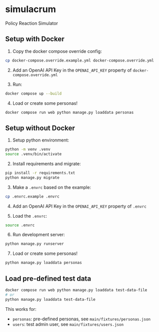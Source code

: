 # simulacrum

Policy Reaction Simulator

## Setup with Docker

1. Copy the docker compose override config:

```sh
cp docker-compose.override.example.yml docker-compose.override.yml
```

2. Add an OpenAI API Key in the `OPENAI_API_KEY` property of `docker-compose.override.yml`

3. Run:

```sh
docker compose up --build
```

4. Load or create some personas!

```sh
docker compose run web python manage.py loaddata personas
```

## Setup without Docker

1. Setup python environment:

```sh
python -m venv .venv
source .venv/bin/activate
```

2. Install requirements and migrate:

```sh
pip install -r requirements.txt
python manage.py migrate
```

3. Make a `.envrc` based on the example:

```sh
cp .envrc.example .envrc
```

4. Add an OpenAI API Key in the `OPENAI_API_KEY` property of `.envrc`

5. Load the `.envrc`:

```sh
source .envrc
```

6. Run development server:

```sh
python manage.py runserver
```

7. Load or create some personas!

```sh
python manage.py loaddata personas
```

## Load pre-defined test data

```sh
docker compose run web python manage.py loaddata test-data-file
# or
python manage.py loaddata test-data-file
```

This works for:

* `personas`: pre-defined personas, see `main/fixtures/personas.json`
* `users`: test admin user, see `main/fixtures/users.json`
